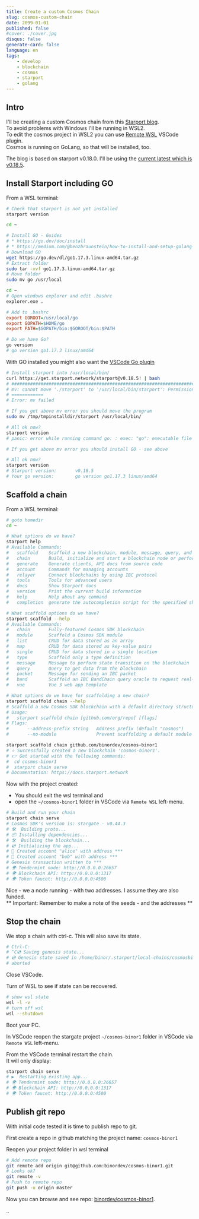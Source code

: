 ```yaml
---
title: Create a custom Cosmos Chain
slug: cosmos-custom-chain
date: 2099-01-01
published: false
#cover: ./cover.jpg
disqus: false
generate-card: false
language: en
tags:
    - develop
    - blockchain
    - cosmos
    - starport
    - golang
---
```


## Intro

I'll be creating a custom Cosmos chain from this [Starport blog](https://docs.starport.com/guide/hello.html).  
To avoid problems with Windows I'll be running in WSL2.  
To edit the cosmos project in WSL2 you can use [Remote WSL](https://marketplace.visualstudio.com/items?itemName=ms-vscode-remote.remote-wsl) VSCode plugin.  
Cosmos is running on GoLang, so that will be installed, too.

The blog is based on starport v0.18.0. I'll be using the [current latest which is v0.18.5](https://github.com/tendermint/starport/releases).  

## Install Starport including GO

From a WSL terminal:

```bash
# Check that starport is not yet installed
starport version

cd ~

# Install GO - Guides
# * https://go.dev/doc/install
# * https://medium.com/@benzbraunstein/how-to-install-and-setup-golang-development-under-wsl-2-4b8ca7720374
# Download GO
wget https://go.dev/dl/go1.17.3.linux-amd64.tar.gz
# Extract folder
sudo tar -xvf go1.17.3.linux-amd64.tar.gz
# Move folder
sudo mv go /usr/local

cd ~
# Open windows explorer and edit .bashrc
explorer.exe .
```
```ini
# Add to .bashrc
export GOROOT=/usr/local/go
export GOPATH=$HOME/go
export PATH=$GOPATH/bin:$GOROOT/bin:$PATH
```

```bash
# Do we have Go?
go version
# go version go1.17.3 linux/amd64

```
With GO installed you might also want the [VSCode Go plugin](https://marketplace.visualstudio.com/items?itemName=golang.Go)

```bash
# Install starport into /usr/local/bin/
curl https://get.starport.network/starport@v0.18.5! | bash
# ######################################################################## 100.0%
# mv: cannot move './starport' to '/usr/local/bin/starport': Permission denied
# ============
# Error: mv failed

# If you get above mv error you should move the program
sudo mv /tmp/tmpinstalldir/starport /usr/local/bin/

# All ok now?
starport version
# panic: error while running command go: : exec: "go": executable file not found in $PATH

# If you get above mv error you should install GO - see above

# All ok now?
starport version
# Starport version:       v0.18.5
# Your go version:        go version go1.17.3 linux/amd64
```

## Scaffold a chain

From a WSL terminal:

```bash
# goto homedir
cd ~

# What options do we have?
starport help
# Available Commands:
#   scaffold    Scaffold a new blockchain, module, message, query, and more
#   chain       Build, initialize and start a blockchain node or perform other actions on the blockchain
#   generate    Generate clients, API docs from source code
#   account     Commands for managing accounts
#   relayer     Connect blockchains by using IBC protocol
#   tools       Tools for advanced users
#   docs        Show Starport docs
#   version     Print the current build information
#   help        Help about any command
#   completion  generate the autocompletion script for the specified shell

# What scaffold options do we have?
starport scaffold --help
# Available Commands:
#   chain       Fully-featured Cosmos SDK blockchain
#   module      Scaffold a Cosmos SDK module
#   list        CRUD for data stored as an array
#   map         CRUD for data stored as key-value pairs
#   single      CRUD for data stored in a single location
#   type        Scaffold only a type definition
#   message     Message to perform state transition on the blockchain
#   query       Query to get data from the blockchain
#   packet      Message for sending an IBC packet
#   band        Scaffold an IBC BandChain query oracle to request real-time data
#   vue         Vue 3 web app template

# What options do we have for scaffolding a new chain?
starport scaffold chain --help
# Scaffold a new Cosmos SDK blockchain with a default directory structure
# Usage:
#   starport scaffold chain [github.com/org/repo] [flags]
# Flags:
#       --address-prefix string   Address prefix (default "cosmos")
#       --no-module               Prevent scaffolding a default module in the app

starport scaffold chain github.com/binordev/cosmos-binor1
# ⭐️ Successfully created a new blockchain 'cosmos-binor1'.
# 👉 Get started with the following commands:
#  cd cosmos-binor1
#  starport chain serve
# Documentation: https://docs.starport.network
```

Now with the project created:
* You should exit the wsl terminal and 
* open the `~/cosmos-binor1` folder in VSCode via `Remote WSL` left-menu.  

```bash
# Build and run your chain
starport chain serve
# Cosmos SDK's version is: stargate - v0.44.3
# 🛠️  Building proto...
# 📦 Installing dependencies...
# 🛠️  Building the blockchain...
# 💿 Initializing the app...
# 🙂 Created account "alice" with address ***
# 🙂 Created account "bob" with address ***
# Genesis transaction written to ***
# 🌍 Tendermint node: http://0.0.0.0:26657
# 🌍 Blockchain API: http://0.0.0.0:1317
# 🌍 Token faucet: http://0.0.0.0:4500
```

Nice - we a node running - with two addresses. I assume they are also funded.  
** Important: Remember to make a note of the seeds - and the addresses **  

## Stop the chain

We stop a chain with ctrl-c. This will also save its state.

```bash
# Ctrl-C:
# ^C💿 Saving genesis state...
# 💿 Genesis state saved in /home/binor/.starport/local-chains/cosmosbinor1/exported_genesis.json
# aborted
```

Close VSCode.  

Turn of WSL to see if state can be recovered.  

```bash
# show wsl state
wsl -l -v
# turn off wsl
wsl --shutdown
```

Boot your PC.  

In VSCode reopen the stargate project `~/cosmos-binor1` folder in VSCode via `Remote WSL` left-menu.  

From the VSCode terminal restart the chain.   
It will only display:  

```bash
starport chain serve
# ▶️  Restarting existing app...
# 🌍 Tendermint node: http://0.0.0.0:26657
# 🌍 Blockchain API: http://0.0.0.0:1317
# 🌍 Token faucet: http://0.0.0.0:4500
```

## Publish git repo

With initial code tested it is time to publish repo to git.  

First create a repo in github matching the project name: `cosmos-binor1`

Reopen your project folder in wsl terminal

```bash
# Add remote repo
git remote add origin git@github.com:binordev/cosmos-binor1.git
# Looks ok?
git remote -v
# Push to remote repo
git push -u origin master
```

Now you can browse and see repo: [binordev/cosmos-binor1](https://github.com/binordev/cosmos-binor1).

..